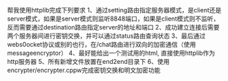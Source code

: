 帮我使用httplib完成下列要求
1、通过setting路由指定服务器模式，是client还是server模式，如果是server模式则监听8848端口，如果是client模式则不监听，反而需要通过destination路由指定server的地址和端口
2、成功建立连接后需要两个服务器间进行密钥交换，并可以通过status路由查询状态
3、最后通过webs0ocket协议或别的也行，在/chat路由进行双向的加密通信（使用messageencryptor）
4、最好能给出一个测试用的html, 直接使用httplib作为http服务器
5、所有新增文件放置在end2end目录下
6、使用encrypter/encrypter.cppw完成密钥交换和明文加密功能